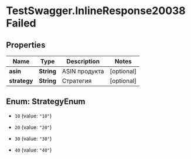 # TestSwagger.InlineResponse20038Failed

## Properties

Name | Type | Description | Notes
------------ | ------------- | ------------- | -------------
**asin** | **String** | ASIN продукта | [optional] 
**strategy** | **String** | Стратегия | [optional] 



## Enum: StrategyEnum


* `10` (value: `"10"`)

* `20` (value: `"20"`)

* `30` (value: `"30"`)

* `40` (value: `"40"`)





